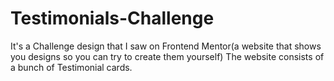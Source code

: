 # Testimonials-Challenge
It's a Challenge design that I saw on Frontend Mentor(a website that shows you designs so you can try to create them yourself)
The website consists of a bunch of Testimonial cards.
